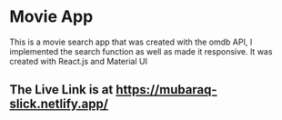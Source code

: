 # Movie App

This is a movie search app that was created with the omdb API, I implemented the search function as well as made it responsive.
It was created with React.js and Material UI


## The Live Link is at https://mubaraq-slick.netlify.app/
